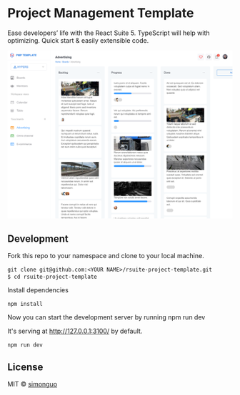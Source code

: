 # Project Management Template

Ease developers’ life with the React Suite 5. TypeScript will help with optimizing. Quick start & easily extensible code.

![preview](./preview.png)

## Development

Fork this repo to your namespace and clone to your local machine.

```
git clone git@github.com:<YOUR NAME>/rsuite-project-template.git
$ cd rsuite-project-template
```

Install dependencies

```
npm install
```

Now you can start the development server by running npm run dev

It's serving at http://127.0.0.1:3100/ by default.

```
npm run dev
```

## License

MIT © [simonguo](https://github.com/simonguo)
